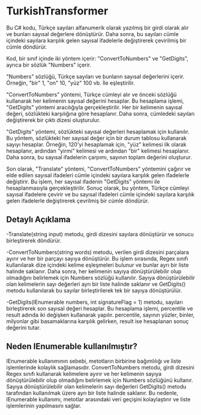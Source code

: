 # TurkishTransformer

Bu C# kodu, Türkçe sayıları alfanumerik olarak yazılmış bir girdi olarak alır ve bunları sayısal değerlere dönüştürür. Daha sonra, bu sayıları cümle içindeki sayılara karşılık gelen sayısal ifadelerle değiştirerek çevirilmiş bir cümle döndürür.

Kod, bir sınıf içinde iki yöntem içerir: "ConvertToNumbers" ve "GetDigits", ayrıca bir sözlük "Numbers" içerir.

"Numbers" sözlüğü, Türkçe sayıları ve bunların sayısal değerlerini içerir. Örneğin, "bir" 1, "on" 10, "yüz" 100 vb. İle eşleştirilir.

"ConvertToNumbers" yöntemi, Türkçe cümleyi alır ve önceki sözlüğü kullanarak her kelimenin sayısal değerini hesaplar. Bu hesaplama işlemi, "GetDigits" yöntemi aracılığıyla gerçekleştirilir. Her bir kelimenin sayısal değeri, sözlükteki karşılığına göre hesaplanır. Daha sonra, cümledeki sayıları değiştirerek bir çıktı dizesi oluşturulur.

"GetDigits" yöntemi, sözlükteki sayısal değerleri hesaplamak için kullanılır. Bu yöntem, sözlükteki her sayısal değer için bir durum tablosu kullanarak sayıyı hesaplar. Örneğin, 120'yi hesaplamak için, "yüz" kelimesi ilk olarak hesaplanır, ardından "yirmi" kelimesi ve ardından "bir" kelimesi hesaplanır. Daha sonra, bu sayısal ifadelerin çarpımı, sayının toplam değerini oluşturur.

Son olarak, "Translate" yöntemi, "ConvertToNumbers" yöntemini çağırır ve elde edilen sayısal ifadeleri cümle içindeki sayılara karşılık gelen ifadelerle değiştirir. Bu işlem, her sayısal ifadenin "GetDigits" yöntemi ile hesaplanmasıyla gerçekleştirilir. Sonuç olarak, bu yöntem, Türkçe cümleyi sayısal ifadelere çevirir ve bu sayısal ifadeleri cümle içindeki sayılara karşılık gelen ifadelerle değiştirerek çevrilmiş bir cümle döndürür.


## Detaylı Açıklama
-Translate(string input) metodu, girdi dizesini sayılara dönüştürür ve sonucu birleştirerek döndürür.

-ConvertToNumbers(string words) metodu, verilen girdi dizesini parçalara ayırır ve her bir parçayı sayıya dönüştürür. Bu işlem sırasında, Regex sınıfı kullanılarak dize içindeki kelime eşleşmeleri bulunur ve bunlar ayrı bir liste halinde saklanır. Daha sonra, her kelimenin sayıya dönüştürülebilir olup olmadığını belirlemek için Numbers sözlüğü kullanılır. Sayıya dönüştürülebilir olan kelimelerin sayı değerleri ayrı bir liste halinde saklanır ve GetDigits() metodu kullanılarak bu sayılar birleştirilerek tek bir sayıya dönüştürülür.

-GetDigits(IEnumerable<long> numbers, int signatureFlag = 1) metodu, sayıları birleştirerek son sayısal değeri hesaplar. Bu hesaplama işlemi, percentile ve result adında iki değişken kullanarak yapılır. percentile, sayının yüzler, binler, milyonlar gibi basamaklarına karşılık gelirken, result ise hesaplanan sonuç değerini tutar.

## Neden IEnumerable kullanılmıştır?
IEnumerable kullanımının sebebi, metotların birbirine bağımlılığı ve liste işlemlerinde kolaylık sağlamasıdır. ConvertToNumbers metodu, girdi dizesini Regex sınıfı kullanarak kelimelere ayırır ve her kelimenin sayıya dönüştürülebilir olup olmadığını belirlemek için Numbers sözlüğünü kullanır. Sayıya dönüştürülebilir olan kelimelerin sayı değerleri GetDigits() metodu tarafından kullanılmak üzere ayrı bir liste halinde saklanır. Bu nedenle, IEnumerable kullanımı, metotlar arasındaki veri geçişini kolaylaştırır ve liste işlemlerinin yapılmasını sağlar.
